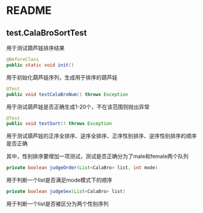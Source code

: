 # README

## test.CalaBroSortTest

用于测试葫芦娃排序结果

```java
@BeforeClass
public static void init()
```

用于初始化葫芦娃序列，生成用于排序的葫芦娃

```java
@Test
public void testCalaBroNum() throws Exception
```

用于测试葫芦娃是否正确生成1-20个，不在该范围则抛出异常

```java
@Test
public void testSort() throws Exception
```

用于测试葫芦娃的正序全排序、逆序全排序、正序性别排序、逆序性别排序的顺序是否正确

其中，性别排序要增加一项测试，测试是否正确分为了male和female两个队列

```java
private boolean judgeOrder(List<CalaBro> list, int mode)
```

用于判断一个list是否满足mode模式下的顺序

```java
private boolean judgeSex(List<CalaBro> list)
```

用于判断一个list是否被区分为两个性别序列